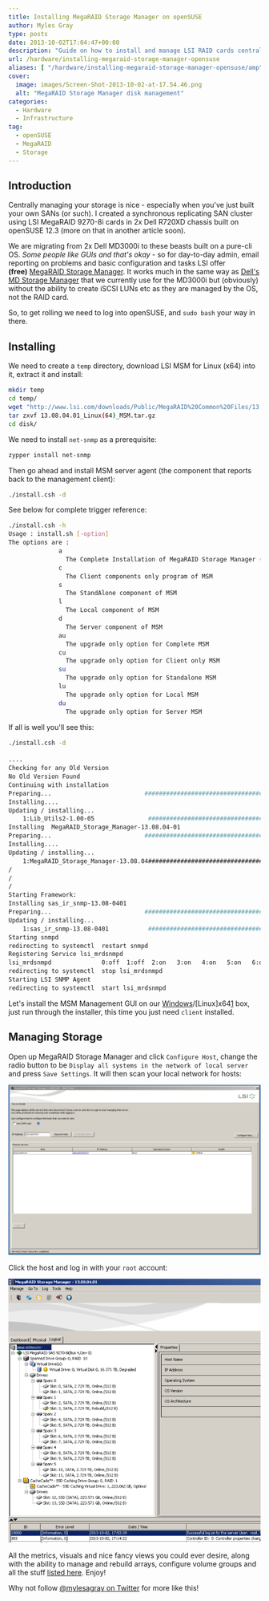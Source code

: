 ```yaml
---
title: Installing MegaRAID Storage Manager on openSUSE
author: Myles Gray
type: posts
date: 2013-10-02T17:04:47+00:00
description: "Guide on how to install and manage LSI RAID cards centrally using MegaRAID Storage Manager"
url: /hardware/installing-megaraid-storage-manager-opensuse
aliases: [ "/hardware/installing-megaraid-storage-manager-opensuse/amp" ]
cover:
  image: images/Screen-Shot-2013-10-02-at-17.54.46.png
  alt: "MegaRAID Storage Manager disk management"
categories:
  - Hardware
  - Infrastructure
tag:
  - openSUSE
  - MegaRAID
  - Storage
---
```


## Introduction

Centrally managing your storage is nice - especially when you've just built your own SANs (or such). I created a synchronous replicating SAN cluster using LSI MegaRAID 9270-8i cards in 2x Dell R720XD chassis built on openSUSE 12.3 (more on that in another article soon).

We are migrating from 2x Dell MD3000i to these beasts built on a pure-cli OS. _Some people like GUIs and that's okay_ - so for day-to-day admin, email reporting on problems and basic configuration and tasks LSI offer **(free)** [MegaRAID Storage Manager][1]. It works much in the same way as [Dell's MD Storage Manager][2] that we currently use for the MD3000i but (obviously) without the ability to create iSCSI LUNs etc as they are managed by the OS, not the RAID card.

So, to get rolling we need to log into openSUSE, and `sudo bash` your way in there.

## Installing

We need to create a `temp` directory, download LSI MSM for Linux (x64) into it, extract it and install:

```bash
mkdir temp
cd temp/
wget "http://www.lsi.com/downloads/Public/MegaRAID%20Common%20Files/13.08.04.01_Linux(64)_MSM.tar.gz"
tar zxvf 13.08.04.01_Linux(64)_MSM.tar.gz
cd disk/
```

We need to install `net-snmp` as a prerequisite:

```bash
zypper install net-snmp
```

Then go ahead and install MSM server agent (the component that reports back to the management client):

```bash
./install.csh -d
```

See below for complete trigger reference:

```bash
./install.csh -h
Usage : install.sh [-option]
The options are :
              a
                The Complete Installation of MegaRAID Storage Manager (MSM) 
              c
                The Client components only program of MSM
              s
                The StandAlone component of MSM
              l
                The Local component of MSM
              d
                The Server component of MSM
              au
                The upgrade only option for Complete MSM
              cu
                The upgrade only option for Client only MSM
              su
                The upgrade only option for Standalone MSM
              lu
                The upgrade only option for Local MSM
              du
                The upgrade only option for Server MSM
```

If all is well you'll see this:

```bash
./install.csh -d

....
Checking for any Old Version
No Old Version Found
Continuing with installation
Preparing...                          ################################# [100%]
Installing....
Updating / installing...
    1:Lib_Utils2-1.00-05               ################################# [100%]
Installing  MegaRAID_Storage_Manager-13.08.04-01
Preparing...                          ################################# [100%]
Installing....
Updating / installing...
    1:MegaRAID_Storage_Manager-13.08.04################################# [100%]
/
/
/
Starting Framework: 
Installing sas_ir_snmp-13.08-0401
Preparing...                          ################################# [100%]
Updating / installing...
    1:sas_ir_snmp-13.08-0401           ################################# [100%]
Starting snmpd
redirecting to systemctl  restart snmpd
Registering Service lsi_mrdsnmpd
lsi_mrdsnmpd              0:off  1:off  2:on   3:on   4:on   5:on   6:off
redirecting to systemctl  stop lsi_mrdsnmpd
Starting LSI SNMP Agent
redirecting to systemctl  start lsi_mrdsnmpd
```

Let's install the MSM Management GUI on our [Windows][3]/[Linux]x64[1] box, just run through the installer, this time you just need `client` installed.

## Managing Storage

Open up MegaRAID Storage Manager and click `Configure Host`, change the radio button to be `Display all systems in the network of local server` and press `Save Settings`. It will then scan your local network for hosts:

![Adding hosts][4]

Click the host and log in with your `root` account:

![Managing storage][5]

All the metrics, visuals and nice fancy views you could ever desire, along with the ability to manage and rebuild arrays, configure volume groups and all the stuff [listed here][6]. Enjoy!

Why not follow [@mylesagray on Twitter][7] for more like this!

 [1]: https://docs.broadcom.com/docs/17.05.02.01_MSM_Linux-x64.zip
 [2]: https://www.dell.com/support/home/en-uk/drivers/DriversDetails?driverId=6H9V3
 [3]: https://docs.broadcom.com/docs/17.05.02.01_MSM_Windows.zip
 [4]: images/Screen-Shot-2013-10-02-at-17.47.19.png
 [5]: images/Screen-Shot-2013-10-02-at-17.54.46.png
 [6]: https://docs.broadcom.com/doc/12353341
 [7]: https://twitter.com/mylesagray